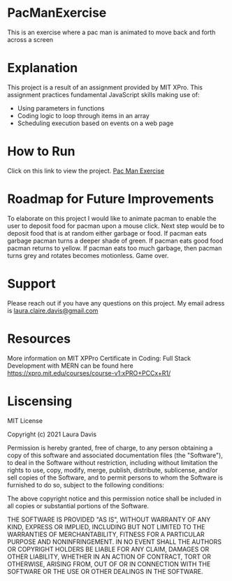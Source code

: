 # PacManExercise
This is an exercise where a pac man is animated to move back and forth across a screen

# Explanation
This project is a result of an assignment provided by MIT XPro. This assignment practices fundamental JavaScript skills making use of:
- Using parameters in functions
- Coding logic to loop through items in an array
- Scheduling execution based on events on a web page

# How to Run
Click on this link to view the project. 
<a href=https://statepark.github.io/pac-man>Pac Man Exercise</a>

# Roadmap for Future Improvements
To elaborate on this project I would like to animate pacman to enable the user to deposit food for pacman upon a mouse click. Next step would be to deposit food that is at random either garbage or food. If pacman eats garbage pacman turns a deeper shade of green. If pacman eats good food pacman returns to yellow. If pacman eats too much garbage, then pacman turns grey and rotates becomes motionless. Game over. 

# Support
Please reach out if you have any questions on this project. My email adress is <laura.claire.davis@gmail.com> 

# Resources
More information on MIT XPPro Certificate in Coding: Full Stack Development with MERN can be found here
<https://xpro.mit.edu/courses/course-v1:xPRO+PCCx+R1/>

# Liscensing
MIT License

Copyright (c) 2021 Laura Davis

Permission is hereby granted, free of charge, to any person obtaining a copy of this software and associated documentation files (the "Software"), to deal in the Software without restriction, including without limitation the rights to use, copy, modify, merge, publish, distribute, sublicense, and/or sell copies of the Software, and to permit persons to whom the Software is furnished to do so, subject to the following conditions:

The above copyright notice and this permission notice shall be included in all copies or substantial portions of the Software.

THE SOFTWARE IS PROVIDED "AS IS", WITHOUT WARRANTY OF ANY KIND, EXPRESS OR IMPLIED, INCLUDING BUT NOT LIMITED TO THE WARRANTIES OF MERCHANTABILITY, FITNESS FOR A PARTICULAR PURPOSE AND NONINFRINGEMENT. IN NO EVENT SHALL THE AUTHORS OR COPYRIGHT HOLDERS BE LIABLE FOR ANY CLAIM, DAMAGES OR OTHER LIABILITY, WHETHER IN AN ACTION OF CONTRACT, TORT OR OTHERWISE, ARISING FROM, OUT OF OR IN CONNECTION WITH THE SOFTWARE OR THE USE OR OTHER DEALINGS IN THE SOFTWARE.

